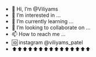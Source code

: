 - 👋 Hi, I’m @Viliyams
- 👀 I’m interested in ...
- 🌱 I’m currently learning ...
- 💞️ I’m looking to collaborate on ...
- 📫 How to reach me ...
- 🆔️ instagram @viliyams_patel 
- ⬆️⬆️⬆️⬆️⬆️⬆️⬆️⬆️⬆️⬆️⬆️⬆️⬆️⬆️⬆️
<!---
Viliyams/Viliyams is a ✨ special ✨ repository because its `README.md` (this file) appears on your GitHub profile.
You can click the Preview link to take a look at your changes.
--->
